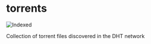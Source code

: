 torrents 
========
![Indexed](https://img.shields.io/badge/indexed-68537-blue)

Collection of torrent files discovered in the DHT network
